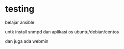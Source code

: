 # testing

belajar ansible

untk install snmpd dan aplikasi
os ubuntu/debian/centos

dan juga ada webmin
